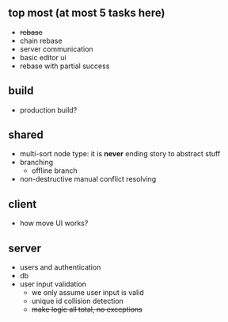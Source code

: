 
## top most (at most 5 tasks here)

* ~~rebase~~
* chain rebase
* server communication
* basic editor ui
* rebase with partial success

## build
* production build?


## shared
* multi-sort node type: it is **never** ending story to abstract stuff
* branching
    * offline branch
* non-destructive manual conflict resolving

## client

* how move UI works?

## server

* users and authentication
* db
* user input validation
    * we only assume user input is valid
    * unique id collision detection
    * ~~make logic all total, no exceptions~~

